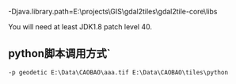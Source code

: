 
-Djava.library.path=E:\projects\GIS\gdal2tiles\gdal2tile-core\libs 


You will need at least JDK1.8 patch level 40.
## python脚本调用方式`
` -p geodetic E:\Data\CAOBAO\aaa.tif E:\Data\CAOBAO\tiles\python `
